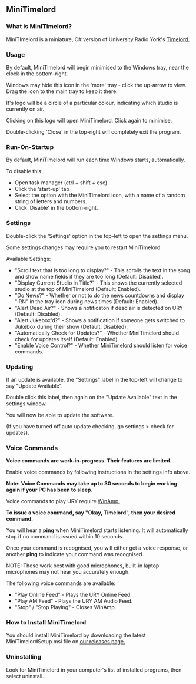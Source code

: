 ## MiniTimelord

### What is MiniTimelord?
MiniTImelord is a miniature, C# version of University Radio York's [Timelord.]( https://ury.org.uk/timelord ) 

### Usage
By default, MiniTimelord will begin minimised to the Windows tray, near the clock in the bottom-right.

Windows may hide this icon in the 'more' tray - click the up-arrow to view. Drag the icon to the main tray to keep it there. 

It's logo will be a circle of a particular colour, indicating which studio is currently on air.

Clicking on this logo will open MiniTimelord. Click again to minimise. 

Double-clicking 'Close' in the top-right will completely exit the program.

### Run-On-Startup
By default, MiniTimelord will run each time Windows starts, automatically.

To disable this:
- Open task manager (ctrl + shift + esc)
- Click the 'start-up' tab 
- Select the option with the MiniTimelord icon, with a name of a random string of letters and numbers. 
- Click 'Disable' in the bottom-right.

### Settings
Double-click the 'Settings' option in the top-left to open the settings menu.

Some settings changes may require you to restart MiniTimelord. 

Available Settings:
- "Scroll text that is too long to display?" - This scrolls the text in the song and show name fields if they are too long (Default: Disabled).
- "Display Current Studio in Title?" - This shows the currently selected studio at the top of MiniTimelord (Default: Enabled). 
- "Do News?" - Whether or not to do the news countdowns and display "IRN" in the tray icon during news times (Default: Enabled).
- "Alert Dead Air?" - Shows a notificaton if dead air is detected on URY (Default: Disabled).
- "Alert Jukebox'd?" - Shows a notification if someone gets switched to Jukebox during their show (Default: Disabled).
- "Automatically Check for Updates?" - Whether MiniTimelord should check for updates itself (Default: Enabled).
- "Enable Voice Control?" - Whether MiniTimelord should listen for voice commands. 

### Updating
If an update is available, the "Settings" label in the top-left will change to say "Update Available". 

Double click this label, then again on the "Update Available" text in the settings window. 

You will now be able to update the software.

(If you have turned off auto update checking, go settings > check for updates).

### Voice Commands
**Voice commands are work-in-progress. Their features are limited.**

Enable voice commands by following instructions in the settings info above. 

**Note: Voice Commands may take up to 30 seconds to begin working again if your PC has been to sleep.**

Voice commands to play URY require [WinAmp.]( https://winamp.com ) 

**To issue a voice command, say "Okay, Timelord", then your desired command.**

You will hear a **ping** when MiniTimelord starts listening. It will automatically stop if no command is issued within 10 seconds.

Once your command is recognised, you will either get a voice response, or another **ping** to indicate your command was recognised.

NOTE: These work best with good microphones, built-in laptop microphones may not hear you accurately enough. 

The following voice commands are available:
- "Play Online Feed" - Plays the URY Online Feed.
- "Play AM Feed" - Plays the URY AM Audio Feed. 
- "Stop" / "Stop Playing" - Closes WinAmp. 

### How to Install MiniTimelord
You should install MiniTimelord by downloading the latest MiniTimelordSetup.msi file on [our releases page.]( https://github.com/HTS126/MiniTimelord/releases )

### Uninstalling
Look for MiniTimelord in your computer's list of installed programs, then select uninstall. 
